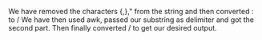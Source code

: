 We have removed the characters {,}," from the string and then converted : to /
We have then used awk, passed our substring as delimiter and got the second part.
Then finally converted / to get our desired output.
